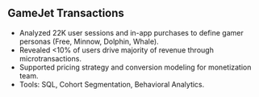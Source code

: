 ## GameJet Transactions
- Analyzed 22K user sessions and in-app purchases to define gamer personas (Free, Minnow, Dolphin, Whale).
- Revealed <10% of users drive majority of revenue through microtransactions.
- Supported pricing strategy and conversion modeling for monetization team.
- Tools: SQL, Cohort Segmentation, Behavioral Analytics.
